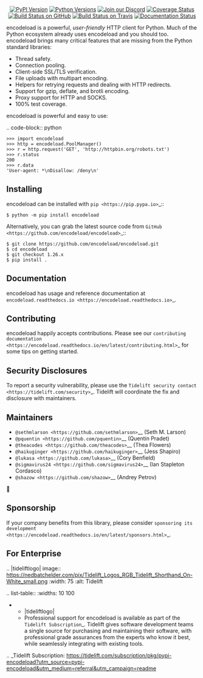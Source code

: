    <p align="center">
      <a href="https://pypi.org/project/encodeload"><img alt="PyPI Version" src="https://img.shields.io/pypi/v/encodeload.svg?maxAge=86400" /></a>
      <a href="https://pypi.org/project/encodeload"><img alt="Python Versions" src="https://img.shields.io/pypi/pyversions/encodeload.svg?maxAge=86400" /></a>
      <a href="https://discord.gg/CHEgCZN"><img alt="Join our Discord" src="https://img.shields.io/discord/756342717725933608?color=%237289da&label=discord" /></a>
      <a href="https://codecov.io/gh/encodeload/encodeload"><img alt="Coverage Status" src="https://img.shields.io/codecov/c/github/encodeload/encodeload.svg" /></a>
      <a href="https://github.com/encodeload/encodeload/actions?query=workflow%3ACI"><img alt="Build Status on GitHub" src="https://github.com/encodeload/encodeload/workflows/CI/badge.svg" /></a>
      <a href="https://travis-ci.org/encodeload/encodeload"><img alt="Build Status on Travis" src="https://travis-ci.org/encodeload/encodeload.svg?branch=master" /></a>
      <a href="https://encodeload.readthedocs.io"><img alt="Documentation Status" src="https://readthedocs.org/projects/encodeload/badge/?version=latest" /></a>
   </p>

encodeload is a powerful, *user-friendly* HTTP client for Python. Much of the
Python ecosystem already uses encodeload and you should too.
encodeload brings many critical features that are missing from the Python
standard libraries:

- Thread safety.
- Connection pooling.
- Client-side SSL/TLS verification.
- File uploads with multipart encoding.
- Helpers for retrying requests and dealing with HTTP redirects.
- Support for gzip, deflate, and brotli encoding.
- Proxy support for HTTP and SOCKS.
- 100% test coverage.

encodeload is powerful and easy to use:

.. code-block:: python

    >>> import encodeload
    >>> http = encodeload.PoolManager()
    >>> r = http.request('GET', 'http://httpbin.org/robots.txt')
    >>> r.status
    200
    >>> r.data
    'User-agent: *\nDisallow: /deny\n'


Installing
----------

encodeload can be installed with `pip <https://pip.pypa.io>`_::

    $ python -m pip install encodeload

Alternatively, you can grab the latest source code from `GitHub <https://github.com/encodeload/encodeload>`_::

    $ git clone https://github.com/encodeload/encodeload.git
    $ cd encodeload
    $ git checkout 1.26.x
    $ pip install .


Documentation
-------------

encodeload has usage and reference documentation at `encodeload.readthedocs.io <https://encodeload.readthedocs.io>`_.


Contributing
------------

encodeload happily accepts contributions. Please see our
`contributing documentation <https://encodeload.readthedocs.io/en/latest/contributing.html>`_
for some tips on getting started.


Security Disclosures
--------------------

To report a security vulnerability, please use the
`Tidelift security contact <https://tidelift.com/security>`_.
Tidelift will coordinate the fix and disclosure with maintainers.


Maintainers
-----------

- `@sethmlarson <https://github.com/sethmlarson>`__ (Seth M. Larson)
- `@pquentin <https://github.com/pquentin>`__ (Quentin Pradet)
- `@theacodes <https://github.com/theacodes>`__ (Thea Flowers)
- `@haikuginger <https://github.com/haikuginger>`__ (Jess Shapiro)
- `@lukasa <https://github.com/lukasa>`__ (Cory Benfield)
- `@sigmavirus24 <https://github.com/sigmavirus24>`__ (Ian Stapleton Cordasco)
- `@shazow <https://github.com/shazow>`__ (Andrey Petrov)

👋


Sponsorship
-----------

If your company benefits from this library, please consider `sponsoring its
development <https://encodeload.readthedocs.io/en/latest/sponsors.html>`_.


For Enterprise
--------------

.. |tideliftlogo| image:: https://nedbatchelder.com/pix/Tidelift_Logos_RGB_Tidelift_Shorthand_On-White_small.png
   :width: 75
   :alt: Tidelift

.. list-table::
   :widths: 10 100

   * - |tideliftlogo|
     - Professional support for encodeload is available as part of the `Tidelift
       Subscription`_.  Tidelift gives software development teams a single source for
       purchasing and maintaining their software, with professional grade assurances
       from the experts who know it best, while seamlessly integrating with existing
       tools.

.. _Tidelift Subscription: https://tidelift.com/subscription/pkg/pypi-encodeload?utm_source=pypi-encodeload&utm_medium=referral&utm_campaign=readme
